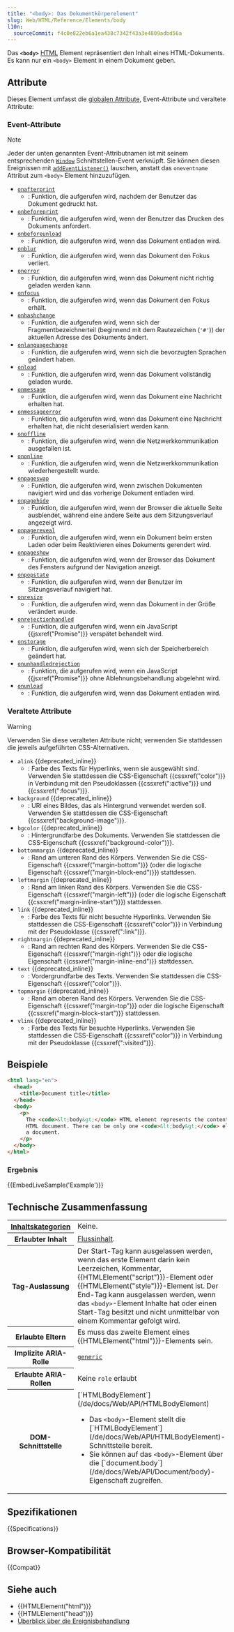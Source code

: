 ```yaml
---
title: "<body>: Das Dokumentkörperelement"
slug: Web/HTML/Reference/Elements/body
l10n:
  sourceCommit: f4c0e822eb6a1ea438c7342f43a3e4809adbd56a
---
```


Das **`<body>`** [HTML](/de/docs/Web/HTML) Element repräsentiert den Inhalt eines HTML-Dokuments. Es kann nur ein `<body>` Element in einem Dokument geben.

## Attribute

Dieses Element umfasst die [globalen Attribute](/de/docs/Web/HTML/Reference/Global_attributes), Event-Attribute und veraltete Attribute:

### Event-Attribute

> [!NOTE]
> Jeder der unten genannten Event-Attributnamen ist mit seinem entsprechenden [`Window`](/de/docs/Web/API/Window) Schnittstellen-Event verknüpft. Sie können diesen Ereignissen mit [`addEventListener()`](/de/docs/Web/API/EventTarget/addEventListener) lauschen, anstatt das `oneventname` Attribut zum `<body>` Element hinzuzufügen.

- [`onafterprint`](/de/docs/Web/API/Window/afterprint_event)
  - : Funktion, die aufgerufen wird, nachdem der Benutzer das Dokument gedruckt hat.
- [`onbeforeprint`](/de/docs/Web/API/Window/beforeprint_event)
  - : Funktion, die aufgerufen wird, wenn der Benutzer das Drucken des Dokuments anfordert.
- [`onbeforeunload`](/de/docs/Web/API/Window/beforeunload_event)
  - : Funktion, die aufgerufen wird, wenn das Dokument entladen wird.
- [`onblur`](/de/docs/Web/API/Window/blur_event)
  - : Funktion, die aufgerufen wird, wenn das Dokument den Fokus verliert.
- [`onerror`](/de/docs/Web/API/Window/error_event)
  - : Funktion, die aufgerufen wird, wenn das Dokument nicht richtig geladen werden kann.
- [`onfocus`](/de/docs/Web/API/Window/focus_event)
  - : Funktion, die aufgerufen wird, wenn das Dokument den Fokus erhält.
- [`onhashchange`](/de/docs/Web/API/Window/hashchange_event)
  - : Funktion, die aufgerufen wird, wenn sich der Fragmentbezeichnerteil (beginnend mit dem Rautezeichen (`'#'`)) der aktuellen Adresse des Dokuments ändert.
- [`onlanguagechange`](/de/docs/Web/API/Window/languagechange_event)
  - : Funktion, die aufgerufen wird, wenn sich die bevorzugten Sprachen geändert haben.
- [`onload`](/de/docs/Web/API/Window/load_event)
  - : Funktion, die aufgerufen wird, wenn das Dokument vollständig geladen wurde.
- [`onmessage`](/de/docs/Web/API/Window/message_event)
  - : Funktion, die aufgerufen wird, wenn das Dokument eine Nachricht erhalten hat.
- [`onmessageerror`](/de/docs/Web/API/Window/messageerror_event)
  - : Funktion, die aufgerufen wird, wenn das Dokument eine Nachricht erhalten hat, die nicht deserialisiert werden kann.
- [`onoffline`](/de/docs/Web/API/Window/offline_event)
  - : Funktion, die aufgerufen wird, wenn die Netzwerkkommunikation ausgefallen ist.
- [`ononline`](/de/docs/Web/API/Window/online_event)
  - : Funktion, die aufgerufen wird, wenn die Netzwerkkommunikation wiederhergestellt wurde.
- [`onpageswap`](/de/docs/Web/API/Window/pageswap_event)
  - : Funktion, die aufgerufen wird, wenn zwischen Dokumenten navigiert wird und das vorherige Dokument entladen wird.
- [`onpagehide`](/de/docs/Web/API/Window/pagehide_event)
  - : Funktion, die aufgerufen wird, wenn der Browser die aktuelle Seite ausblendet, während eine andere Seite aus dem Sitzungsverlauf angezeigt wird.
- [`onpagereveal`](/de/docs/Web/API/Window/pagereveal_event)
  - : Funktion, die aufgerufen wird, wenn ein Dokument beim ersten Laden oder beim Reaktivieren eines Dokuments gerendert wird.
- [`onpageshow`](/de/docs/Web/API/Window/pageshow_event)
  - : Funktion, die aufgerufen wird, wenn der Browser das Dokument des Fensters aufgrund der Navigation anzeigt.
- [`onpopstate`](/de/docs/Web/API/Window/popstate_event)
  - : Funktion, die aufgerufen wird, wenn der Benutzer im Sitzungsverlauf navigiert hat.
- [`onresize`](/de/docs/Web/API/Window/resize_event)
  - : Funktion, die aufgerufen wird, wenn das Dokument in der Größe verändert wurde.
- [`onrejectionhandled`](/de/docs/Web/API/Window/rejectionhandled_event)
  - : Funktion, die aufgerufen wird, wenn ein JavaScript {{jsxref("Promise")}} verspätet behandelt wird.
- [`onstorage`](/de/docs/Web/API/Window/storage_event)
  - : Funktion, die aufgerufen wird, wenn sich der Speicherbereich geändert hat.
- [`onunhandledrejection`](/de/docs/Web/API/Window/unhandledrejection_event)
  - : Funktion, die aufgerufen wird, wenn ein JavaScript {{jsxref("Promise")}} ohne Ablehnungsbehandlung abgelehnt wird.
- [`onunload`](/de/docs/Web/API/Window/unload_event)
  - : Funktion, die aufgerufen wird, wenn das Dokument entladen wird.

### Veraltete Attribute

> [!WARNING]
> Verwenden Sie diese veralteten Attribute nicht; verwenden Sie stattdessen die jeweils aufgeführten CSS-Alternativen.

- `alink` {{deprecated_inline}}
  - : Farbe des Texts für Hyperlinks, wenn sie ausgewählt sind.
    Verwenden Sie stattdessen die CSS-Eigenschaft {{cssxref("color")}} in Verbindung mit den Pseudoklassen {{cssxref(":active")}} und {{cssxref(":focus")}}.
- `background` {{deprecated_inline}}
  - : URI eines Bildes, das als Hintergrund verwendet werden soll.
    Verwenden Sie stattdessen die CSS-Eigenschaft {{cssxref("background-image")}}.
- `bgcolor` {{deprecated_inline}}
  - : Hintergrundfarbe des Dokuments.
    Verwenden Sie stattdessen die CSS-Eigenschaft {{cssxref("background-color")}}.
- `bottommargin` {{deprecated_inline}}
  - : Rand am unteren Rand des Körpers.
    Verwenden Sie die CSS-Eigenschaft {{cssxref("margin-bottom")}} (oder die logische Eigenschaft {{cssxref("margin-block-end")}}) stattdessen.
- `leftmargin` {{deprecated_inline}}
  - : Rand am linken Rand des Körpers.
    Verwenden Sie die CSS-Eigenschaft {{cssxref("margin-left")}} (oder die logische Eigenschaft {{cssxref("margin-inline-start")}}) stattdessen.
- `link` {{deprecated_inline}}
  - : Farbe des Texts für nicht besuchte Hyperlinks.
    Verwenden Sie stattdessen die CSS-Eigenschaft {{cssxref("color")}} in Verbindung mit der Pseudoklasse {{cssxref(":link")}}.
- `rightmargin` {{deprecated_inline}}
  - : Rand am rechten Rand des Körpers.
    Verwenden Sie die CSS-Eigenschaft {{cssxref("margin-right")}} oder die logische Eigenschaft {{cssxref("margin-inline-end")}} stattdessen.
- `text` {{deprecated_inline}}
  - : Vordergrundfarbe des Texts.
    Verwenden Sie stattdessen die CSS-Eigenschaft {{cssxref("color")}}.
- `topmargin` {{deprecated_inline}}
  - : Rand am oberen Rand des Körpers.
    Verwenden Sie die CSS-Eigenschaft {{cssxref("margin-top")}} oder die logische Eigenschaft {{cssxref("margin-block-start")}} stattdessen.
- `vlink` {{deprecated_inline}}
  - : Farbe des Texts für besuchte Hyperlinks.
    Verwenden Sie stattdessen die CSS-Eigenschaft {{cssxref("color")}} in Verbindung mit der Pseudoklasse {{cssxref(":visited")}}.

## Beispiele

```html
<html lang="en">
  <head>
    <title>Document title</title>
  </head>
  <body>
    <p>
      The <code>&lt;body&gt;</code> HTML element represents the content of an
      HTML document. There can be only one <code>&lt;body&gt;</code> element in
      a document.
    </p>
  </body>
</html>
```

### Ergebnis

{{EmbedLiveSample('Example')}}

## Technische Zusammenfassung

<table class="properties">
  <tbody>
    <tr>
      <th scope="row">
        <a href="/de/docs/Web/HTML/Guides/Content_categories">Inhaltskategorien</a>
      </th>
      <td>
        Keine.
      </td>
    </tr>
    <tr>
      <th scope="row">Erlaubter Inhalt</th>
      <td>
        <a href="/de/docs/Web/HTML/Guides/Content_categories#flow_content">Flussinhalt</a>.
      </td>
    </tr>
    <tr>
      <th scope="row">Tag-Auslassung</th>
      <td>
        Der Start-Tag kann ausgelassen werden, wenn das erste Element darin kein Leerzeichen, Kommentar, {{HTMLElement("script")}}-Element oder {{HTMLElement("style")}}-Element ist. Der End-Tag kann ausgelassen werden, wenn das <code>&#x3C;body></code>-Element Inhalte hat oder einen Start-Tag besitzt und nicht unmittelbar von einem Kommentar gefolgt wird.
      </td>
    </tr>
    <tr>
      <th scope="row">Erlaubte Eltern</th>
      <td>
        Es muss das zweite Element eines {{HTMLElement("html")}}-Elements sein.
      </td>
    </tr>
    <tr>
      <th scope="row">Implizite ARIA-Rolle</th>
      <td>
        <code><a href="/de/docs/Web/Accessibility/ARIA/Reference/Roles/generic_role">generic</a></code>
      </td>
    </tr>
    <tr>
      <th scope="row">Erlaubte ARIA-Rollen</th>
      <td>Keine <code>role</code> erlaubt</td>
    </tr>
    <tr>
      <th scope="row">DOM-Schnittstelle</th>
      <td>
        [`HTMLBodyElement`](/de/docs/Web/API/HTMLBodyElement)
        <ul>
          <li>
            Das <code>&#x3C;body></code>-Element stellt die [`HTMLBodyElement`](/de/docs/Web/API/HTMLBodyElement)-Schnittstelle bereit.
          </li>
          <li>
            Sie können auf das <code>&#x3C;body></code>-Element über die [`document.body`](/de/docs/Web/API/Document/body)-Eigenschaft zugreifen.
          </li>
        </ul>
      </td>
    </tr>
  </tbody>
</table>

## Spezifikationen

{{Specifications}}

## Browser-Kompatibilität

{{Compat}}

## Siehe auch

- {{HTMLElement("html")}}
- {{HTMLElement("head")}}
- [Überblick über die Ereignisbehandlung](/de/docs/Web/API/Document_Object_Model/Events#registering_event_handlers)
